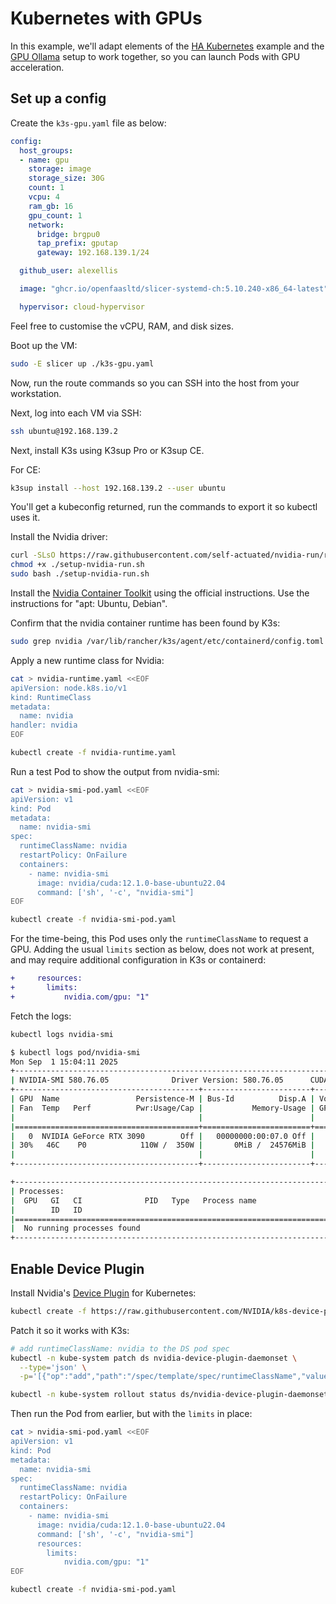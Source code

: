 # Kubernetes with GPUs

In this example, we'll adapt elements of the [HA Kubernetes](/examples/ha-k3s) example and the [GPU Ollama](/examples/gpu-ollama) setup to work together, so you can launch Pods with GPU acceleration.

## Set up a config

Create the `k3s-gpu.yaml` file as below:

```yaml
config:
  host_groups:
  - name: gpu
    storage: image
    storage_size: 30G
    count: 1
    vcpu: 4
    ram_gb: 16
    gpu_count: 1
    network:
      bridge: brgpu0
      tap_prefix: gputap
      gateway: 192.168.139.1/24

  github_user: alexellis

  image: "ghcr.io/openfaasltd/slicer-systemd-ch:5.10.240-x86_64-latest"

  hypervisor: cloud-hypervisor
```

Feel free to customise the vCPU, RAM, and disk sizes.

Boot up the VM:

```bash
sudo -E slicer up ./k3s-gpu.yaml
```

Now, run the route commands so you can SSH into the host from your workstation.

Next, log into each VM via SSH:

```bash
ssh ubuntu@192.168.139.2
```

Next, install K3s using K3sup Pro or K3sup CE.

For CE:

```bash
k3sup install --host 192.168.139.2 --user ubuntu
```

You'll get a kubeconfig returned, run the commands to export it so kubectl uses it.

Install the Nvidia driver:

```bash
curl -SLsO https://raw.githubusercontent.com/self-actuated/nvidia-run/refs/heads/master/setup-nvidia-run.sh
chmod +x ./setup-nvidia-run.sh
sudo bash ./setup-nvidia-run.sh
```

Install the [Nvidia Container Toolkit](https://docs.nvidia.com/datacenter/cloud-native/container-toolkit/latest/install-guide.html) using the official instructions. Use the instructions for "apt: Ubuntu, Debian".

Confirm that the nvidia container runtime has been found by K3s:

```bash
sudo grep nvidia /var/lib/rancher/k3s/agent/etc/containerd/config.toml
```

Apply a new runtime class for Nvidia:

```bash
cat > nvidia-runtime.yaml <<EOF
apiVersion: node.k8s.io/v1
kind: RuntimeClass
metadata:
  name: nvidia
handler: nvidia
EOF

kubectl create -f nvidia-runtime.yaml
```

Run a test Pod to show the output from nvidia-smi:

```bash
cat > nvidia-smi-pod.yaml <<EOF
apiVersion: v1
kind: Pod
metadata:
  name: nvidia-smi
spec:
  runtimeClassName: nvidia
  restartPolicy: OnFailure
  containers:
    - name: nvidia-smi
      image: nvidia/cuda:12.1.0-base-ubuntu22.04
      command: ['sh', '-c', "nvidia-smi"]
EOF

kubectl create -f nvidia-smi-pod.yaml
```

For the time-being, this Pod uses only the `runtimeClassName` to request a GPU. Adding the usual `limits` section as below, does not work at present, and may require additional configuration in K3s or containerd:

```diff
+     resources:
+       limits:
+           nvidia.com/gpu: "1"
```

Fetch the logs:

```bash
kubectl logs nvidia-smi
```

```bash
$ kubectl logs pod/nvidia-smi
Mon Sep  1 15:04:11 2025
+-----------------------------------------------------------------------------------------+
| NVIDIA-SMI 580.76.05              Driver Version: 580.76.05      CUDA Version: 13.0     |
+-----------------------------------------+------------------------+----------------------+
| GPU  Name                 Persistence-M | Bus-Id          Disp.A | Volatile Uncorr. ECC |
| Fan  Temp   Perf          Pwr:Usage/Cap |           Memory-Usage | GPU-Util  Compute M. |
|                                         |                        |               MIG M. |
|=========================================+========================+======================|
|   0  NVIDIA GeForce RTX 3090        Off |   00000000:00:07.0 Off |                  N/A |
| 30%   46C    P0            110W /  350W |       0MiB /  24576MiB |      0%      Default |
|                                         |                        |                  N/A |
+-----------------------------------------+------------------------+----------------------+

+-----------------------------------------------------------------------------------------+
| Processes:                                                                              |
|  GPU   GI   CI              PID   Type   Process name                        GPU Memory |
|        ID   ID                                                               Usage      |
|=========================================================================================|
|  No running processes found                                                             |
+-----------------------------------------------------------------------------------------+
```

## Enable Device Plugin

Install Nvidia's [Device Plugin](https://github.com/NVIDIA/k8s-device-plugin) for Kubernetes:

```bash
kubectl create -f https://raw.githubusercontent.com/NVIDIA/k8s-device-plugin/v0.17.1/deployments/static/nvidia-device-plugin.yml
```

Patch it so it works with K3s:

```bash
# add runtimeClassName: nvidia to the DS pod spec
kubectl -n kube-system patch ds nvidia-device-plugin-daemonset \
  --type='json' \
  -p='[{"op":"add","path":"/spec/template/spec/runtimeClassName","value":"nvidia"}]'

kubectl -n kube-system rollout status ds/nvidia-device-plugin-daemonset -n kube-system
```

Then run the Pod from earlier, but with the `limits` in place:

```bash
cat > nvidia-smi-pod.yaml <<EOF
apiVersion: v1
kind: Pod
metadata:
  name: nvidia-smi
spec:
  runtimeClassName: nvidia
  restartPolicy: OnFailure
  containers:
    - name: nvidia-smi
      image: nvidia/cuda:12.1.0-base-ubuntu22.04
      command: ['sh', '-c', "nvidia-smi"]
      resources:
        limits:
            nvidia.com/gpu: "1"
EOF

kubectl create -f nvidia-smi-pod.yaml
```
